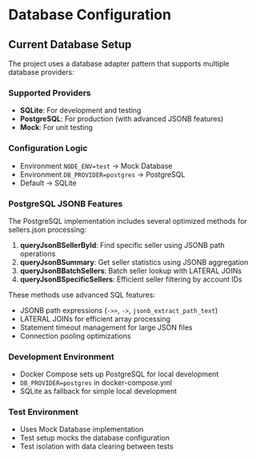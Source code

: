# Database Configuration

## Current Database Setup

The project uses a database adapter pattern that supports multiple database providers:

### Supported Providers
- **SQLite**: For development and testing
- **PostgreSQL**: For production (with advanced JSONB features)
- **Mock**: For unit testing

### Configuration Logic
- Environment `NODE_ENV=test` → Mock Database
- Environment `DB_PROVIDER=postgres` → PostgreSQL
- Default → SQLite

### PostgreSQL JSONB Features
The PostgreSQL implementation includes several optimized methods for sellers.json processing:

1. **queryJsonBSellerById**: Find specific seller using JSONB path operations
2. **queryJsonBSummary**: Get seller statistics using JSONB aggregation
3. **queryJsonBBatchSellers**: Batch seller lookup with LATERAL JOINs
4. **queryJsonBSpecificSellers**: Efficient seller filtering by account IDs

These methods use advanced SQL features:
- JSONB path expressions (`->>`, `->`, `jsonb_extract_path_text`)
- LATERAL JOINs for efficient array processing
- Statement timeout management for large JSON files
- Connection pooling optimizations

### Development Environment
- Docker Compose sets up PostgreSQL for local development
- `DB_PROVIDER=postgres` in docker-compose.yml
- SQLite as fallback for simple local development

### Test Environment
- Uses Mock Database implementation
- Test setup mocks the database configuration
- Test isolation with data clearing between tests